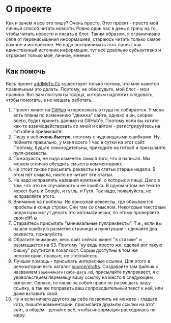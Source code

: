 # О проекте

Как и зачем я всё это пишу? Очень просто. Этот проект - просто мой личный способ читать новости. Ровно один час в день я трачу на то, чтобы читать новости и писать в блог. Таким образом, я ограничиваю себя от перенасыщения информацией, стараюсь читать только самое важное и интересное. Не надо воспринимать этот проект как единственный источник информации, тут всё довольно субъективно и отражает только моё, личное, мнение.

## Как помочь

Весь проект [addMeTo.Cc](http://addmeto.cc) существует только потому, что мне кажется правильным это делать. Поэтому, не обессудьте, мой блог - мои правила. Вот вам постулаты творца, которым надлежит следовать, чтобы помогать, а не мешать работать.

1. Проект живёт на [GitHub](http://github.com/bobuk/addmeto.cc) и переезжать оттуда не собирается. У меня есть планы по изменению "движка" сайта, однако и он, скорее всего, будет хранить данные на GitHub'е. Поэтому если вы хотите как-то взаимодействовать со мной и сайтом - регистрируйтесь на гитхабе и привыкайте.
2. Пишу я всё **очень быстро**, поэтому с чудовищными ошибками. Ну, поймите правильно, у меня всего 1 час в сутки на этот сайт. Поэтому, будьте снисходительны, приходите на гитхаб и присылайте пулл-реквесты.
3. Пожалуйста, не надо изменять смысл того, что я написал. Мы можем отлично обсудить смысл в комментариях.
4. Не стоит также присылать реквесты на статьи старше недели. В этом нет смысла, никто не читает эти статьи.
5. Не надо исправлять названия компаний, о которых я пишу. Дело в том, что это не случайность и не ошибка. В одном и том же тексте может быть и Google, и гугль, и Гугл. Так надо, пожалуйста, не исправляйте этого.
6. Внимание на пробелы. Не присылай реквесты, где обрываются пробелы в конце строки. Они там со смыслом. Некоторые текстовые редакторы могут делать это автоматически, по этому проверяйте свои diff-ы.
7. Старайтесь присылать "минимальные пуллреквесты". Т.е., если вы нашли ошибку в разметке страницы и пунктуации - сделайте два реквеста, пожалуйста.
8. Обратите внимание, весь сайт сейчас живет "в статике" и размещается на S3. Поэтому "ну ведь просто же, сделай вот такую фишку" роутится в локалхост. Сорцы доступны в том же репозитории, правьте, не стесняйтесь.
9. Лучшая помощь - присылать интересные ссылки. Для этого в репозитории есть каталог [source/drafts](https://github.com/bobuk/addmeto.cc/tree/master/source/drafts). Создавайте там файлик с названием `вашеимянагитхабе-дата.md`, присылайте пуллреквест, я с удовольствием перемещу вашу ссылку на место в следующем выпуске. Однако, оставлю за собой право не размещать вашу ссылку, а так же поправить ваш сопроводительный текст к ней, или даже вставить свой.
10. Ну и если ничего другого вы себе позволить не можете - гладьте кота, пишите комментарии, присылайте друзьям ссылки на этот сайт, в общем - делайте всё, чтобы информация расходилась по миру.
